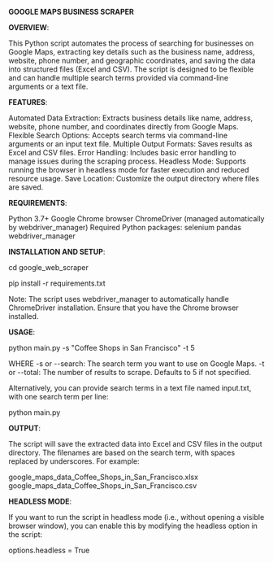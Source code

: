 ****GOOGLE MAPS BUSINESS SCRAPER****


**OVERVIEW**:

This Python script automates the process of searching for businesses on Google Maps, extracting key details such as the business name, address, website, phone number, and geographic coordinates, and saving the data into structured files (Excel and CSV). The script is designed to be flexible and can handle multiple search terms provided via command-line arguments or a text file.


**FEATURES**:

Automated Data Extraction: Extracts business details like name, address, website, phone number, and coordinates directly from Google Maps.
Flexible Search Options: Accepts search terms via command-line arguments or an input text file.
Multiple Output Formats: Saves results as Excel and CSV files.
Error Handling: Includes basic error handling to manage issues during the scraping process.
Headless Mode: Supports running the browser in headless mode for faster execution and reduced resource usage.
Save Location: Customize the output directory where files are saved.


**REQUIREMENTS**:

Python 3.7+
Google Chrome browser
ChromeDriver (managed automatically by webdriver_manager)
Required Python packages:
selenium
pandas
webdriver_manager


**INSTALLATION AND SETUP**:

cd google_web_scraper

pip install -r requirements.txt

Note: The script uses webdriver_manager to automatically handle ChromeDriver installation. Ensure that you have the Chrome browser installed.


**USAGE**:

python main.py -s "Coffee Shops in San Francisco" -t 5

WHERE
-s or --search: The search term you want to use on Google Maps.
-t or --total: The number of results to scrape. Defaults to 5 if not specified.


Alternatively, you can provide search terms in a text file named input.txt, with one search term per line:

python main.py


**OUTPUT**:

The script will save the extracted data into Excel and CSV files in the output directory. The filenames are based on the search term, with spaces replaced by underscores. For example:

google_maps_data_Coffee_Shops_in_San_Francisco.xlsx
google_maps_data_Coffee_Shops_in_San_Francisco.csv


**HEADLESS MODE**:

If you want to run the script in headless mode (i.e., without opening a visible browser window), you can enable this by modifying the headless option in the script:

options.headless = True


